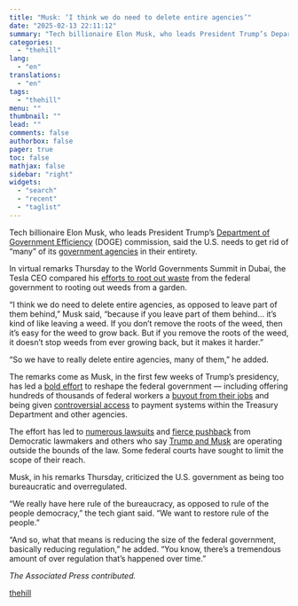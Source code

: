 ```yaml
---
title: "Musk: ‘I think we do need to delete entire agencies’"
date: "2025-02-13 22:11:12"
summary: "Tech billionaire Elon Musk, who leads President Trump’s Department of Government Efficiency (DOGE) commission, said the U.S. needs to get rid of “many” of its government agencies in their entirety. In virtual remarks Thursday to the World Governments Summit in Dubai, the Tesla CEO compared his efforts to root out..."
categories:
  - "thehill"
lang:
  - "en"
translations:
  - "en"
tags:
  - "thehill"
menu: ""
thumbnail: ""
lead: ""
comments: false
authorbox: false
pager: true
toc: false
mathjax: false
sidebar: "right"
widgets:
  - "search"
  - "recent"
  - "taglist"
---
```


Tech billionaire Elon Musk, who leads President Trump’s [Department of Government Efficiency](https://thehill.com/policy/technology/5133585-elon-musk-doge-reforms/) (DOGE) commission, said the U.S. needs to get rid of “many” of its [government agencies](https://thehill.com/homenews/administration/4993221-trump-federal-workforce-overhaul-schedule-f/) in their entirety.

In virtual remarks Thursday to the World Governments Summit in Dubai, the Tesla CEO compared his [efforts to root out waste](https://thehill.com/homenews/administration/5139293-elites-vote-trump-musk-reform/) from the federal government to rooting out weeds from a garden.

“I think we do need to delete entire agencies, as opposed to leave part of them behind,” Musk said, “because if you leave part of them behind… it’s kind of like leaving a weed. If you don’t remove the roots of the weed, then it’s easy for the weed to grow back. But if you remove the roots of the weed, it doesn’t stop weeds from ever growing back, but it makes it harder.”

“So we have to really delete entire agencies, many of them,” he added.

The remarks come as Musk, in the first few weeks of Trump’s presidency, has led a [bold effort](https://thehill.com/homenews/administration/5133335-elon-musk-government-power-grab/) to reshape the federal government — including offering hundreds of thousands of federal workers a [buyout from their jobs](https://thehill.com/homenews/administration/5141890-federal-judge-blocks-fork-in-the-road-program/) and being given [controversial access](https://thehill.com/regulation/court-battles/5138733-judge-ruling-doge-treasury/) to payment systems within the Treasury Department and other agencies.

The effort has led to [numerous lawsuits](https://thehill.com/homenews/administration/5133335-elon-musk-government-power-grab/) and [fierce pushback](https://thehill.com/homenews/campaign/5141657-democrats-push-stronger-response-trump/) from Democratic lawmakers and others who say [Trump and Musk](https://thehill.com/homenews/house/5141216-elon-musk-house-doge-hearing/) are operating outside the bounds of the law. Some federal courts have sought to limit the scope of their reach.

Musk, in his remarks Thursday, criticized the U.S. government as being too bureaucratic and overregulated.

“We really have here rule of the bureaucracy, as opposed to rule of the people democracy,” the tech giant said. “We want to restore rule of the people.”

“And so, what that means is reducing the size of the federal government, basically reducing regulation,” he added. “You know, there’s a tremendous amount of over regulation that’s happened over time.”

*The Associated Press contributed.*

[thehill](https://thehill.com/homenews/5142682-elon-musk-overhaul-federal-agencies-doge/)
